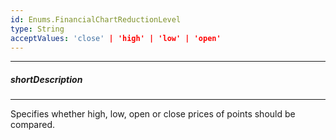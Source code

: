 ```yaml
---
id: Enums.FinancialChartReductionLevel
type: String
acceptValues: 'close' | 'high' | 'low' | 'open'
---
```

---
##### shortDescription
<!-- Description goes here -->

---
<!-- Description goes here -->
Specifies whether high, low, open or close prices of points should be compared.